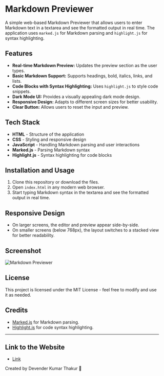 # Markdown Previewer

A simple web-based Markdown Previewer that allows users to enter Markdown text in a textarea and see the formatted output in real time. The application uses `marked.js` for Markdown parsing and `highlight.js` for syntax highlighting.

## Features

- **Real-time Markdown Preview:** Updates the preview section as the user types.
- **Basic Markdown Support:** Supports headings, bold, italics, links, and lists.
- **Code Blocks with Syntax Highlighting:** Uses `highlight.js` to style code snippets.
- **Dark Mode UI:** Provides a visually appealing dark mode design.
- **Responsive Design:** Adapts to different screen sizes for better usability.
- **Clear Button:** Allows users to reset the input and preview.

## Tech Stack

- **HTML** - Structure of the application
- **CSS** - Styling and responsive design
- **JavaScript** - Handling Markdown parsing and user interactions
- **Marked.js** - Parsing Markdown syntax
- **Highlight.js** - Syntax highlighting for code blocks

## Installation and Usage

1. Clone this repository or download the files.
2. Open `index.html` in any modern web browser.
3. Start typing Markdown syntax in the textarea and see the formatted output in real time.

## Responsive Design

- On larger screens, the editor and preview appear side-by-side.
- On smaller screens (below 768px), the layout switches to a stacked view for better readability.

## Screenshot
![Markdown Previewer](Screenshot(6).png)

## License

This project is licensed under the MIT License - feel free to modify and use it as needed.

## Credits

- [Marked.js](https://github.com/markedjs/marked) for Markdown parsing.
- [Highlight.js](https://highlightjs.org/) for code syntax highlighting.

---

## Link to the Website 
- <a href="https://courageous-clafoutis-ae4a27.netlify.app/">Link</a>

Created by Devender Kumar Thakur 🚀


